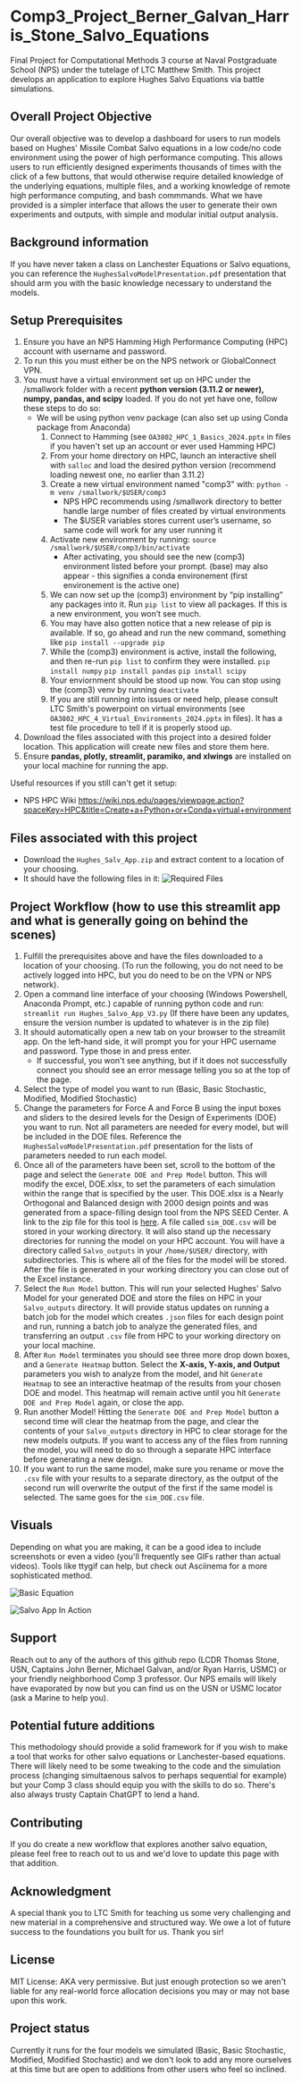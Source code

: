 # Comp3_Project_Berner_Galvan_Harris_Stone_Salvo_Equations
Final Project for Computational Methods 3 course at Naval Postgraduate School (NPS) under the tutelage of LTC Matthew Smith. This project develops an application to explore Hughes Salvo Equations via battle simulations. 

## Overall Project Objective
Our overall objective was to develop a dashboard for users to run models based on Hughes' Missile Combat Salvo equations in a low code/no code environment using the power of high performance computing. This allows users to run efficiently designed experiments thousands of times with the click of a few buttons, that would otherwise require detailed knowledge of the underlying equations, multiple files, and a working knowledge of remote high performance computing, and bash commmands. What we have provided is a simpler interface that allows the user to generate their own experiments and outputs, with simple and modular initial output analysis.  

## Background information
If you have never taken a class on Lanchester Equations or Salvo equations, you can reference the `HughesSalvoModelPresentation.pdf` presentation that should arm you with the basic knowledge necessary to understand the models. 

## Setup Prerequisites 
1. Ensure you have an NPS Hamming High Performance Computing (HPC) account with username and password.
2. To run this you must either be on the NPS network or GlobalConnect VPN.
3. You must have a virtual environment set up on HPC under the /smallwork folder with a recent **python version (3.11.2 or newer), numpy, pandas, and scipy** loaded. If you do not yet have one, follow these steps to do so:
   - We will be using python venv package (can also set up using Conda package from Anaconda)
     1. Connect to Hamming (see `OA3802_HPC_1_Basics_2024.pptx` in files if you haven't set up an account or ever used Hamming HPC)
     2. From your home directory on HPC, launch an interactive shell with `salloc` and load the desired python version (recommend loading newest one, no earlier than 3.11.2)
     3. Create a new virtual environment named "comp3" with:    `python -m venv /smallwork/$USER/comp3`
         - NPS HPC recommends using /smallwork directory to better handle large number of files created by virtual environments
         - The $USER variables stores current user’s username, so same code will work for any user running it
     4. Activate new environment by running:     `source /smallwork/$USER/comp3/bin/activate`
         - After activating, you should see the new (comp3) environment listed before your prompt. (base) may also appear - this signifies a conda environement (first environement is the active one) 
     5. We can now set up the (comp3) environment by “pip installing” any packages into it. Run `pip list` to view all packages.  If this is a new environment, you won’t see much.
     6. You may have also gotten notice that a new release of pip is available.  If so, go ahead and run the new command, something like `pip install --upgrade pip`
     7. While the (comp3) environment is active, install the following, and then re-run `pip list` to confirm they were installed.
            `pip install numpy`
            `pip install pandas`
            `pip install scipy`
     8. Your enviornment should be stood up now. You can stop using the (comp3) venv by running `deactivate`
     9. If you are still running into issues or need help, please consult LTC Smith's powerpoint on virtual environments (see `OA3802_HPC_4_Virtual_Environments_2024.pptx` in files). It has a test file procedure to tell if it is properly stood up. 
4. Download the files associated with this project into a desired folder location. This application will create new files and store them here.
5. Ensure __pandas, plotly, streamlit, paramiko, and xlwings__ are installed on your local machine for running the app.


Useful resources if you still can't get it setup:
- NPS HPC Wiki https://wiki.nps.edu/pages/viewpage.action?spaceKey=HPC&title=Create+a+Python+or+Conda+virtual+environment


## Files associated with this project  
- Download the `Hughes_Salv_App.zip` and extract content to a location of your choosing.
- It should have the following files in it:
![Required Files](RequiredFiles.png)


## Project Workflow (how to use this streamlit app and what is generally going on behind the scenes)
1. Fulfill the prerequisites above and have the files downloaded to a location of your choosing. (To run the following, you do not need to be actively logged into HPC, but you do need to be on the VPN or NPS network).
2. Open a command line interface of your choosing (Windows Powershell, Anaconda Prompt, etc.) capable of running python code and run: `streamlit run Hughes_Salvo_App_V3.py`  (If there have been any updates, ensure the version number is updated to whatever is in the zip file)
3. It should automatically open a new tab on your browser to the streamlit app. On the left-hand side, it will prompt you for your HPC username and password. Type those in and press enter.
   - If successful, you won't see anything, but if it does not successfully connect you should see an error message telling you so at the top of the page.
4. Select the type of model you want to run (Basic, Basic Stochastic, Modified, Modified Stochastic)
5. Change the parameters for Force A and Force B using the input boxes and sliders to the desired levels for the Design of Experiments (DOE) you want to run. Not all parameters are needed for every model, but will be included in the DOE files. Reference the `HughesSalvoModelPresentation.pdf` presentation for the lists of parameters needed to run each model.
6. Once all of the parameters have been set, scroll to the bottom of the page and select the `Generate DOE and Prep Model` button. This will modify the excel, DOE.xlsx, to set the parameters of each simulation within the range that is specified by the user. This DOE.xlsx is a Nearly Orthogonal and Balanced design with 2000 design points and was generated from a space-filling design tool from the NPS SEED Center. A link to the zip file for this tool is [here](https://cle.nps.edu/access/lessonbuilder/item/436314/group/091caf09-9136-4f6c-9d05-2dd5895965a7/Design%20of%20Experiments/New%20Algorithm.zip). A file called `sim_DOE.csv` will be stored in your working directory. It will also stand up the necessary directories for running the model on your HPC account. You will have a directory called `Salvo_outputs` in your `/home/$USER/` directory, with subdirectories. This is where all of the files for the model will be stored. After the file is generated in your working directory you can close out of the Excel instance.
7. Select the `Run Model` button. This will run your selected Hughes' Salvo Model for your generated DOE and store the files on HPC in your `Salvo_outputs` directory. It will provide status updates on running a batch job for the model which creates `.json` files for each design point and run, running a batch job to analyze the generated files, and transferring an output `.csv` file from HPC to your working directory on your local machine.
8. After `Run Model` terminates you should see three more drop down boxes, and a `Generate Heatmap` button. Select the __X-axis, Y-axis, and Output__ parameters you wish to analyze from the model, and hit `Generate Heatmap` to see an interactive heatmap of the results from your chosen DOE and model. This heatmap will remain active until you hit `Generate DOE and Prep Model` again, or close the app.
9. Run another Model! Hitting the `Generate DOE and Prep Model` button a second time will clear the heatmap from the page, and clear the contents of your `Salvo_outputs` directory in HPC to clear storage for the new models outputs. If you want to access any of the files from running the model, you will need to do so through a separate HPC interface before generating a new design.
10. If you want to run the same model, make sure you rename or move the `.csv` file with your results to a separate directory, as the output of the second run will overwrite the output of the first if the same model is selected. The same goes for the `sim_DOE.csv` file. 

## Visuals
Depending on what you are making, it can be a good idea to include screenshots or even a video (you'll frequently see GIFs rather than actual videos). Tools like ttygif can help, but check out Asciinema for a more sophisticated method.

![Basic Equation](basic.png)

![Salvo App In Action](salvo_app_in_action.gif)


## Support
Reach out to any of the authors of this github repo (LCDR Thomas Stone, USN, Captains John Berner, Michael Galvan, and/or Ryan Harris, USMC) or your friendly neighborhood Comp 3 professor. Our NPS emails will likely have evaporated by now but you can find us on the USN or USMC locator (ask a Marine to help you). 

## Potential future additions
This methodology should provide a solid framework for if you wish to make a tool that works for other salvo equations or Lanchester-based equations. There will likely need to be some tweaking to the code and the simulation process (changing simultaenous salvos to perhaps sequential for example) but your Comp 3 class should equip you with the skills to do so. There's also always trusty Captain ChatGPT to lend a hand. 

## Contributing
If you do create a new workflow that explores another salvo equation, please feel free to reach out to us and we'd love to update this page with that addition. 

## Acknowledgment
A special thank you to LTC Smith for teaching us some very challenging and new material in a comprehensive and structured way. We owe a lot of future success to the foundations you built for us. Thank you sir!

## License
MIT License: AKA very permissive. But just enough protection so we aren't liable for any real-world force allocation decisions you may or may not base upon this work. 

## Project status
Currently it runs for the four models we simulated (Basic, Basic Stochastic, Modified, Modified Stochastic) and we don't look to add any more ourselves at this time but are open to additions from other users who feel so inclined. 
